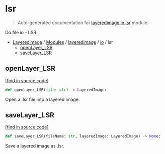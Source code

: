 # lsr

> Auto-generated documentation for [layeredimage.io.lsr](../../../layeredimage/io/lsr.py) module.

Do file io - LSR.

- [Layeredimage](../../README.md#layeredimage-index) / [Modules](../../README.md#layeredimage-modules) / [layeredimage](../index.md#layeredimage) / [io](index.md#io) / lsr
    - [openLayer_LSR](#openlayer_lsr)
    - [saveLayer_LSR](#savelayer_lsr)

## openLayer_LSR

[[find in source code]](../../../layeredimage/io/lsr.py#L14)

```python
def openLayer_LSR(file: str) -> LayeredImage:
```

Open a .lsr file into a layered image.

## saveLayer_LSR

[[find in source code]](../../../layeredimage/io/lsr.py#L29)

```python
def saveLayer_LSR(fileName: str, layeredImage: LayeredImage) -> None:
```

Save a layered image as .lsr.
